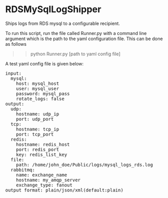 RDSMySqlLogShipper
==================

Ships logs from RDS mysql to a configurable recipient.

To run this script, run the file called Runner.py with a command line argument which is the path to the yaml configuration file.
This can be done as follows
>>python Runner.py [path to yaml config file]

A test yaml config file is given below:
<pre>
input:
  mysql:
    host: mysql_host
    user: mysql_user
    password: mysql_pass
    rotate_logs: false
output:
  udp:
    hostname: udp_ip
    port: udp_port
  tcp:
    hostname: tcp_ip
    port: tcp_port
  redis:
    hostname: redis_host
    port: redis_port
    key: redis_list_key
  file:
    path: /home/john_doe/Public/logs/mysql_logs_rds.log
  rabbitmq:
    name: exchange_name
    hostname: my_amqp_server
    exchange_type: fanout
output_format: plain/json/xml(default:plain)
</pre>
